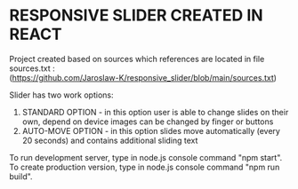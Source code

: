 # RESPONSIVE SLIDER CREATED IN REACT
Project created based on sources which references are located in file sources.txt :<br/>
(https://github.com/Jaroslaw-K/responsive_slider/blob/main/sources.txt) 

Slider has two work options: 
1. STANDARD OPTION - in this option user is able to change slides on their own, depend on device images can be changed by finger or buttons 
2. AUTO-MOVE OPTION - in this option slides move automatically (every 20 seconds) and contains additional sliding text

To run development server, type in node.js console command "npm start".<br>
To create production version, type in node.js console command "npm run build".


